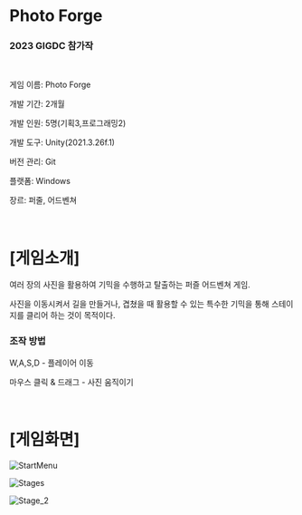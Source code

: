 # Photo Forge

### **2023 GIGDC 참가작**

<br>

게임 이름: Photo Forge

개발 기간: 2개월

개발 인원: 5명(기획3,프로그래밍2)

개발 도구: Unity(2021.3.26f.1)

버전 관리: Git

플랫폼: Windows

장르: 퍼줄, 어드벤쳐

<br>

# [게임소개]

여러 장의 사진을 활용하여 기믹을 수행하고 탈출하는 퍼즐 어드벤쳐 게임.

사진을 이동시켜서 길을 만들거나, 겹쳤을 때 활용할 수 있는 특수한 기믹을 통해 스테이지를 클리어 하는 것이 목적이다.

### 조작 방법

W,A,S,D - 플레이어 이동

마우스 클릭 & 드래그 - 사진 움직이기

<br>

# [게임화면]

![StartMenu](https://github.com/bubbletok/PhotoForge/assets/62411634/a323147f-728b-4ffe-836a-380b5f2a1099)

![Stages](https://github.com/bubbletok/PhotoForge/assets/62411634/44e914a5-20b0-4c5b-9685-37899b26ad30)

![Stage_2](https://github.com/bubbletok/PhotoForge/assets/62411634/bdba1623-84e3-4d1b-a5ae-61cbc0e3808d)

